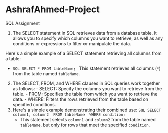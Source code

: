# AshrafAhmed-Project
SQL Assignment

1. The SELECT statement in SQL retrieves data from a database table. It allows you to specify which columns you want to retrieve, as well as any conditions or expressions to filter or manipulate the data.

Here's a simple example of a SELECT statement retrieving all columns from a table:  
- ```SQL SELECT * FROM tableName; ```  This statement retrieves all columns (`*`) from the table named `tableName`.

2. The SELECT, FROM, and WHERE clauses in SQL queries work together as follows:  - SELECT: Specify the columns you want to retrieve from the table. - FROM: Specifies the table from which you want to retrieve the data. - WHERE: Filters the rows retrieved from the table based on specified conditions.
3. Here's a simple example demonstrating their combined use:  ```SQL SELECT column1, column2  FROM tableName  WHERE condition; ```
   - This statement selects `column1` and `column2` from the table named `tableName`, but only for rows that meet the specified `condition`.
